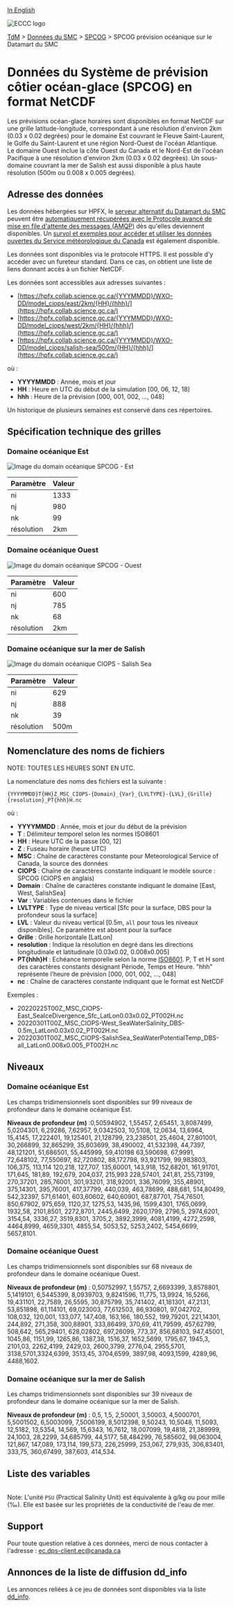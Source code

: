 [In English](readme_ciops-datamart_en.md)

![ECCC logo](../../img_eccc-logo.png)

[TdM](../../readme_fr.md) > [Données du SMC](../readme_fr.md) > [SPCOG](readme_ciops_fr.md) > SPCOG prévision océanique sur le Datamart du SMC

# Données du Système de prévision côtier océan-glace (SPCOG) en format NetCDF 

Les prévisions océan-glace horaires sont disponibles en format NetCDF sur une grille latitude-longitude, correspondant à une résolution d'environ 2km (0.03 x 0.02 degrées) pour le domaine Est couvrant le Fleuve Saint-Laurent, le Golfe du Saint-Laurent et une région Nord-Ouest de l'océan Atlantique. Le domaine Ouest inclue la côte Ouest du Canada et le Nord-Est de l'océan Pacifique à une résolution d'environ 2km (0.03 x 0.02 degrées). Un sous-domaine couvrant la mer de Salish est aussi disponible à plus haute résolution (500m ou 0.008 x 0.005 degrées).

## Adresse des données 

Les données hébergées sur HPFX, le [serveur alternatif du Datamart du SMC](../../msc-datamart/readme_fr) peuvent être [automatiquement récupérées avec le Protocole avancé de mise en file d'attente des messages (AMQP)](../../msc-datamart/amqp_fr.md) dès qu'elles deviennent disponibles. Un [survol et exemples pour accéder et utiliser les données ouvertes du Service météorologique du Canada](../../usage/readme_fr.md) est également disponible.

Les données sont disponibles via le protocole HTTPS. Il est possible d’y accéder avec un fureteur standard. Dans ce cas, on obtient une liste de liens donnant accès à un fichier NetCDF.

Les données sont accessibles aux adresses suivantes :

* [https://hpfx.collab.science.gc.ca/{YYYMMDD}/WXO-DD/model_ciops/east/2km/{HH}/{hhh}/](https://hpfx.collab.science.gc.ca/)
* [https://hpfx.collab.science.gc.ca/{YYYMMDD}/WXO-DD/model_ciops/west/2km/{HH}/{hhh}/](https://hpfx.collab.science.gc.ca/)
* [https://hpfx.collab.science.gc.ca/{YYYMMDD}/WXO-DD/model_ciops/salish-sea/500m/{HH}/{hhh}/](https://hpfx.collab.science.gc.ca/) 

où :

* __YYYYMMDD__ : Année, mois et jour 
* __HH__ : Heure en UTC du début de la simulation [00, 06, 12, 18]
* __hhh__ : Heure de la prévision [000, 001, 002, ..., 048] 

Un historique de plusieurs semaines est conservé dans ces répertoires.

## Spécification technique des grilles

### Domaine océanique Est

![Image du domain océanique SPCOG - Est](https://collaboration.cmc.ec.gc.ca/cmc/cmos/public_doc/msc-data/nwp_ciops/grille_ciops-east.png)

| Paramètre | Valeur |
| ------ | ------ |
| ni | 1333 | 
| nj | 980 | 
| nk | 99 | 
| résolution | 2km |

### Domaine océanique Ouest

![Image du domain océanique SPCOG - Ouest](https://collaboration.cmc.ec.gc.ca/cmc/cmos/public_doc/msc-data/nwp_ciops/grille_ciops-west.png)

| Paramètre | Valeur |
| ------ | ------ |
| ni | 600 |
| nj | 785 |
| nk | 68 |
| résolution | 2km |

### Domaine océanique sur la mer de Salish

![Image du domain océanique CIOPS - Salish Sea](https://collaboration.cmc.ec.gc.ca/cmc/cmos/public_doc/msc-data/nwp_ciops/grille_ciops-salishsea.png)

| Paramètre | Valeur |
| ------ | ------ |
| ni | 629 |
| nj | 888 |
| nk | 39 |
| résolution | 500m |

## Nomenclature des noms de fichiers 

NOTE: TOUTES LES HEURES SONT EN UTC.

La nomenclature des noms des fichiers est la suivante :

`{YYYYMMDD}T{HH}Z_MSC_CIOPS-{Domain}_{Var}_{LVLTYPE}-{LVL}_{Grille}{resolution}_PT{hhh}H.nc`

où :

* __YYYYMMDD__ : Année, mois et jour du début de la prévision
* __T__ : Délimiteur temporel selon les normes ISO8601
* __HH__ : Heure UTC de la passe [00, 12]
* __Z__ : Fuseau horaire (heure UTC)
* __MSC__ : Chaîne de caractères constante pour Meteorological Service of Canada, la source des données
* __CIOPS__ : Chaîne de caractères constante indiquant le modèle source : SPCOG (CIOPS en anglais)
* __Domain__ : Chaîne de caractères constante indiquant le domaine [East, West, SalishSea]
* __Var__ : Variables contenues dans le fichier 
* __LVLTYPE__ : Type de niveau vertical [Sfc pour la surface, DBS pour la profondeur sous la surface]
* __LVL__ : Valeur du niveau vertical [0.5m, `all` pour tous les niveaux disponibles]. Ce paramètre est absent pour la surface
* __Grille__ : Grille horizontale [LatLon]
* __resolution__ : Indique la résolution en degré dans les directions longitudinale et latitudinale [0.03x0.02, 0.008x0.005]
* __PT{hhh}H__ : Echéance temporelle selon la norme [ISO8601](https://en.wikipedia.org/wiki/ISO_8601). P, T et H sont des caractères constants désignant Période, Temps et Heure. "hhh" représente l’heure de prévision  [000, 001, 002, ..., 048]
* __nc__ : Chaîne de caractères constante indiquant que le format est NetCDF

Exemples :

* 20220225T00Z_MSC_CIOPS-East_SeaIceDivergence_Sfc_LatLon0.03x0.02_PT002H.nc
* 20220301T00Z_MSC_CIOPS-West_SeaWaterSalinity_DBS-0.5m_LatLon0.03x0.02_PT002H.nc
* 20220301T00Z_MSC_CIOPS-SalishSea_SeaWaterPotentialTemp_DBS-all_LatLon0.008x0.005_PT002H.nc

## Niveaux

### Domaine océanique Est

Les champs tridimensionnels sont disponibles sur 99 niveaux de profondeur dans le domaine océanique Est.

__Niveaux de profondeur (m)__ :0,50594902, 1,55457, 2,65451, 3,8087499, 5,0204301, 6,29286, 7,62957, 9,0342503, 10,5108, 12,0634, 13,6964, 15,4145, 17,222401, 19,125401, 21,128799, 23,238501, 25,4604, 27,801001, 30,266899, 32,865299, 35,603699, 38,490002, 41,532398, 44,7397, 48,121201, 51,686501, 55,445999, 59,410198 63,590698, 67,9991, 72,648102, 77,550697, 82,720802, 88,172798, 93,921799, 99,983803, 106,375, 113,114 120,218, 127,707, 135,60001, 143,918, 152,68201, 161,91701, 171,645, 181,89, 192,679, 204,037, 215,993 228,57401, 241,81, 255,73199, 270,37201, 285,76001, 301,93201, 318,92001, 336,76099, 355,48901, 375,14301, 395,76001, 417,37799, 440,039, 463,78699, 488,681, 514,80499, 542,32397, 571,61401, 603,60602, 640,60901, 687,87701, 754,76501, 850,67902, 975,659, 1120,37, 1275,53, 1435,96, 1599,4301, 1765,0699, 1932,58, 2101,8501, 2272,8701, 2445,6499, 2620,1799, 2796,5, 2974,6201, 3154,54, 3336,27, 3519,8301, 3705,2, 3892,3999, 4081,4199, 4272,2598, 4464,8999, 4659,3301, 4855,54, 5053,52, 5253,2402, 5454,6699, 5657,8101.

### Domaine océanique Ouest

Les champs tridimensionnels sont disponibles sur 68 niveaux de profondeur dans le domaine océanique Ouest.

__Niveaux de profondeur (m)__ : 0,50752997, 1,55757, 2,6693399, 3,8578801, 5,1419101, 6,5445399, 8,0939703, 9,8241596, 11,775, 13,9924, 16,5266, 19,431101, 22,7589, 26,5595, 30,875799, 35,741402, 41,181301, 47,2131, 53,851898, 61,114101, 69,023003, 77,612503, 86,930801, 97,042702, 108,032, 120,001, 133,077, 147,408, 163,166, 180,552, 199,79201, 221,14301, 244,892, 271,358, 300,88901, 333,86499, 370,69, 411,79599, 457,62799, 508,642, 565,29401, 628,02802, 697,26099, 773,37, 856,68103, 947,45001, 1045,86, 1151,99, 1265,86, 1387,38, 1516,37, 1652,5699, 1795,67, 1945,3, 2101,03, 2262,4199, 2429,03, 2600,3799, 2776,04, 2955,5701, 3138,5701,3324,6399, 3513,45, 3704,6599, 3897,98, 4093,1599, 4289,96, 4488,1602.

### Domaine océanique sur la mer de Salish

Les champs tridimensionnels sont disponibles sur 39 niveaux de profondeur dans le domaine océanique sur la mer de Salish.

__Niveaux de profondeur (m)__ : 0,5, 1,5, 2,50001, 3,50003, 4,5000701, 5,5001502, 6,5003099, 7,5006199, 8,5012398, 9,50243, 10,5048, 11,5093, 12,5182, 13,5354, 14,569, 15,6343, 16,7612, 18,007099, 19,4818, 21,389999, 24,1003, 28,2299, 34,685799, 44,5177, 58,484299, 76,585602, 98,063004, 121,867, 147,089, 173,114, 199,573, 226,25999, 253,067, 279,935, 306,83401, 333,75, 360,67499, 387,603, 414,534.

## Liste des variables

<table id="csv-table" class="display"></table>

<link href="https://cdn.jsdelivr.net/npm/simple-datatables@latest/dist/style.css" rel="stylesheet" type="text/css">
<script src="https://cdn.jsdelivr.net/npm/simple-datatables@latest"></script>
<script src="../../../js/variables_datatable.js" type="text/javascript"></script>
<script>
  loadTable("csv-table", "../../../assets/csv/CIOPS_fr.csv", "FR");
</script>

Note: L'unité `PSU` (Practical Salinity Unit) est équivalente à g/kg ou pour mille (‰). Elle est basée sur les propriétés de la conductivité de l'eau de mer.

## Support

Pour toute question relative à ces données, merci de nous contacter à l'adresse : [ec.dps-client.ec@canada.ca](mailto:ec.dps-client.ec@canada.ca)

## Annonces de la liste de diffusion dd_info 

Les annonces reliées à ce jeu de données sont disponibles via la liste [dd_info](https://comm.collab.science.gc.ca/mailman3/postorius/lists/dd_info/).

